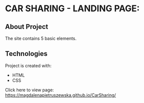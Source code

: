 # CAR SHARING - LANDING PAGE:

## About Project 
The site contains 5 basic elements.

## Technologies
Project is created with:
* HTML
* CSS


Click here to view page: https://magdalenapietruszewska.github.io/CarSharing/

